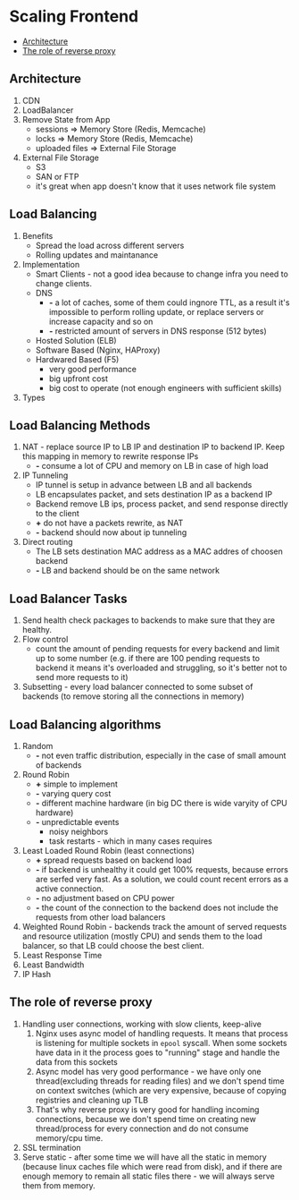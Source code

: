 # Scaling Frontend

  * [Architecture](#architecture)
  * [The role of reverse proxy](#the-role-of-reverse-proxy)

## Architecture
1. CDN
1. LoadBalancer
1. Remove State from App
	* sessions => Memory Store (Redis, Memcache)
	* locks => Memory Store (Redis, Memcache)
	* uploaded files => External File Storage
1. External File Storage
	* S3
	* SAN or FTP
	* it's great when app doesn't know that it uses network file system

## Load Balancing
1. Benefits
    * Spread the load across different servers
    * Rolling updates and maintanance
1. Implementation
    * Smart Clients - not a good idea because to change infra you need to change clients.
    * DNS
        * **-** a lot of caches, some of them could ingnore TTL, as a result it's impossible to perform rolling update, or replace servers or increase capacity and so on
        * **-** restricted amount of servers in DNS response (512 bytes)
	* Hosted Solution (ELB)
	* Software Based (Nginx, HAProxy)
	* Hardwared Based (F5)
		* very good performance
		* big upfront cost
		* big cost to operate (not enough engineers with sufficient skills)
1. Types

## Load Balancing Methods
1. NAT - replace source IP to LB IP and destination IP to backend IP. Keep this mapping in memory to rewrite response IPs
    * **-** consume a lot of CPU and memory on LB in case of high load
1. IP Tunneling
    * IP tunnel is setup in advance between LB and all backends
    * LB encapsulates packet, and sets destination IP as a backend IP
    * Backend remove LB ips, process packet, and send response directly to the client
    * **+** do not have a packets rewrite, as NAT
    * **-** backend should now about ip tunneling
1. Direct routing
    * The LB sets destination MAC address as a MAC addres of choosen backend
    * **-** LB and backend should be on the same network

## Load Balancer Tasks
1. Send health check packages to backends to make sure that they are healthy.
1. Flow control
    * count the amount of pending requests for every backend and limit up to some number (e.g. if there are 100 pending requests to backend it means it's overloaded and struggling, so it's better not to send more requests to it)
1. Subsetting - every load balancer connected to some subset of backends (to remove storing all the connections in memory)

## Load Balancing algorithms
1. Random
    * **-** not even traffic distribution, especially in the case of small amount of backends
1. Round Robin
    * **+** simple to implement
    * **-** varying query cost
    * **-** different machine hardware (in big DC there is wide varyity of CPU hardware)
    * **-** unpredictable events
        * noisy neighbors
        * task restarts - which in many cases requires
1. Least Loaded Round Robin (least connections)
    * **+** spread requests based on backend load
    * **-** if backend is unhealthy it could get 100% requests, because errors are serfed very fast. As a solution, we could count recent errors as a active connection.
    * **-** no adjustment based on CPU power
    * **-** the count of the connection to the backend does not include the requests from other load balancers
1. Weighted Round Robin - backends track the amount of served requests and resource utilization (mostly CPU) and sends them to the load balancer, so that LB could choose the best client.
1. Least Response Time
1. Least Bandwidth
1. IP Hash


## The role of reverse proxy
1. Handling user connections, working with slow clients, keep-alive
    1. Nginx uses async model of handling requests. It means that process is listening for multiple sockets in `epool` syscall. When some sockets have data in it the process goes to "running" stage and handle the data from this sockets
    1. Async model has very good performance - we have only one thread(excluding threads for reading files) and we don't spend time on context switches (which are very expensive, because of copying registries and cleaning up TLB
    1. That's why reverse proxy is very good for handling incoming connections, because we don't spend time on creating new thread/process for every connection and do not consume memory/cpu time.
1. SSL termination
1. Serve static - after some time we will have all the static in memory (because linux caches file which were read from disk), and if there are enough memory to remain all static files there - we will always serve them from memory.


